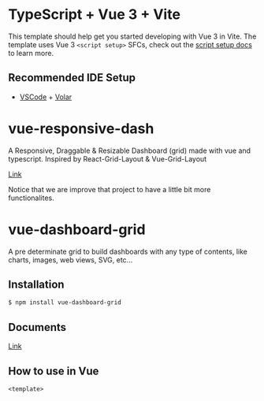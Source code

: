 # TypeScript + Vue 3 + Vite

This template should help get you started developing with Vue 3 in Vite. The template uses Vue 3 `<script setup>` SFCs, check out the [script setup docs](https://v3.vuejs.org/api/sfc-script-setup.html#sfc-script-setup) to learn more.

## Recommended IDE Setup

- [VSCode](https://code.visualstudio.com/) + [Volar](https://marketplace.visualstudio.com/items?itemName=johnsoncodehk.volar)

# vue-responsive-dash

A Responsive, Draggable & Resizable Dashboard (grid) made with vue and typescript. 
Inspired by React-Grid-Layout & Vue-Grid-Layout

[Link](https://github.com/bensladden/vue-responsive-dash)

Notice that we are improve that project to have a little bit more functionalites.

# vue-dashboard-grid

A pre determinate grid to build dashboards with any type of contents, like charts, images, web views, SVG, etc...

## Installation
```sh
$ npm install vue-dashboard-grid
```
## Documents
[Link](https://vue-responsive-dash.netlify.com/)

## How to use in Vue

```vue
<template>